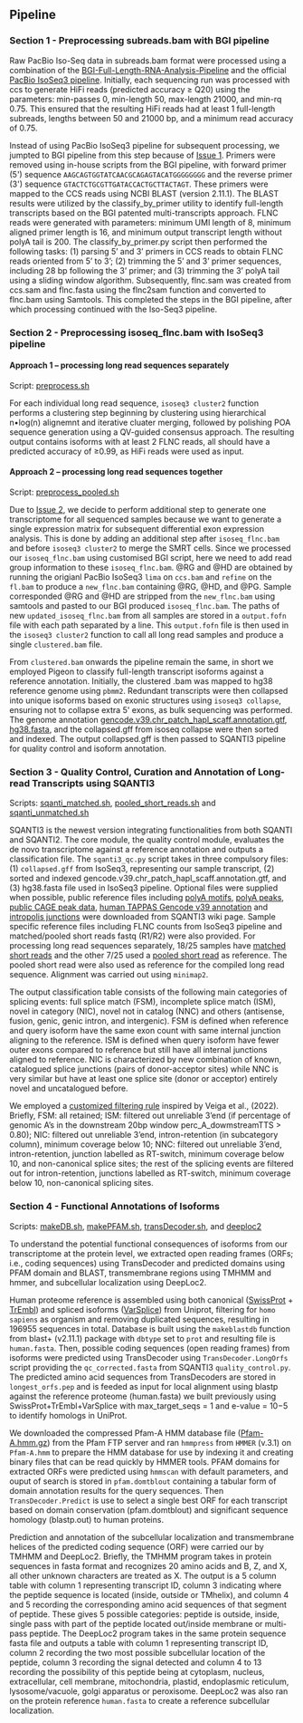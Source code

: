 ## Pipeline     

### Section 1 - Preprocessing subreads.bam with BGI pipeline     
Raw PacBio Iso-Seq data in subreads.bam format were processed using a combination of the [BGI-Full-Length-RNA-Analysis-Pipeline](https://github.com/shizhuoxing/BGI-Full-Length-RNA-Analysis-Pipeline) and the official [PacBio IsoSeq3 pipeline](https://github.com/PacificBiosciences/IsoSeq).  Initially, each sequencing run was processed with ccs to generate HiFi reads (predicted accuracy ≥ Q20) using the parameters: min-passes 0, min-length 50, max-length 21000, and min-rq 0.75. This ensured that the resulting HiFi reads had at least 1 full-length subreads, lengths between 50 and 21000 bp, and a minimum read accuracy of 0.75.     

Instead of using PacBio IsoSeq3 pipeline for subsequent processing, we jumpted to BGI pipeline from this step because of [Issue 1](/logs/Issue_1). Primers were removed using in-house scripts from the BGI pipeline, with forward primer (5') sequence `AAGCAGTGGTATCAACGCAGAGTACATGGGGGGGG` and the reverse primer (3') sequence `GTACTCTGCGTTGATACCACTGCTTACTAGT`. These primers were mapped to the CCS reads using NCBI BLAST (version 2.11.1). The BLAST results were utilized by the classify_by_primer utility to identify full-length transcripts based on the BGI patented multi-transcripts approach. FLNC reads were generated with parameters: minimum UMI length of 8, minimum aligned primer length is 16, and minimum output transcript length without polyA tail is 200. The classify_by_primer.py script then performed the following tasks: (1) parsing 5’ and 3’ primers in CCS reads to obtain FLNC reads oriented from 5’ to 3’; (2) trimming the 5’ and 3’ primer sequences, including 28 bp following the 3’ primer; and (3) trimming the 3’ polyA tail using a sliding window algorithm. Subsequently, flnc.sam was created from ccs.sam and flnc.fasta using the flnc2sam function and converted to flnc.bam using Samtools. This completed the steps in the BGI pipeline, after which processing continued with the Iso-Seq3 pipeline.   

### Section 2 - Preprocessing isoseq_flnc.bam with IsoSeq3 pipeline      
#### Approach 1 – processing long read sequences separately      
Script: [preprocess.sh](/codes/preprocess.sh)      

For each individual long read sequence, `isoseq3 cluster2` function performs a clustering step beginning by clustering using hierarchical n•log(n) alignemnt and iterative cluater merging, followed by polishing POA sequence generation using a QV-guided consensus approach. The resulting output contains isoforms with at least 2 FLNC reads, all should have a predicted accuracy of ≥0.99, as HiFi reads were used as input.     

#### Approach 2 – processing long read sequences together     
Script: [preprocess_pooled.sh](/codes/preprocess_pooled.sh)    

Due to [Issue 2](/logs/Issue_2), we decide to perform additional step to generate one transcriptome for all sequenced samples because we want to generate a single expression matrix for subsequent differential exon expression analysis. This is done by adding an additional step after `isoseq_flnc.bam` and before `isoseq3 cluster2` to merge the SMRT cells. Since we processed our `isoseq_flnc.bam` using customised BGI script, here we need to add read group information to these `isoseq_flnc.bam`. @RG and @HD are obtained by running the origianl PacBio IsoSeq3 `lima` on `ccs.bam` and `refine` on the `fl.bam` to produce a `new_flnc.bam` containing @RG, @HD, and @PG. Sample corresponded @RG and @HD are stripped from the `new_flnc.bam` using samtools and pasted to our BGI produced `isoseq_flnc.bam`. The paths of new `updated_isoseq_flnc.bam` from all samples are stored in a `output.fofn` file with each path separated by a line. This `output.fofn` file is then used in the `isoseq3 cluster2` function to call all long read samples and produce a single `clustered.bam` file.      

From `clustered.bam` onwards the pipeline remain the same, in short we employed Pigeon to classify full-length transcript isoforms against a reference annotation. Initially, the clustered .bam was mapped to hg38 reference genome using `pbmm2`. Redundant transcripts were then collapsed into unique isoforms based on exonic structures using `isoseq3 collapse`, ensuring not to collapse extra 5' exons, as bulk sequencing was performed. The genome annotation [gencode.v39.chr_patch_hapl_scaff.annotation.gtf](https://ftp.ebi.ac.uk/pub/databases/gencode/Gencode_human/release_39/gencode.v39.chr_patch_hapl_scaff.annotation.gtf.gz), [hg38.fasta](https://hgdownload.soe.ucsc.edu/goldenPath/hg38/bigZips/hg38.fa.gz), and the collapsed.gff from isoseq collapse were then sorted and indexed. The output collapsed.gff is then passed to SQANTI3 pipeline for quality control and isoform annotation.            

### Section 3 - Quality Control, Curation and Annotation of Long-read Transcripts using SQANTI3      
Scripts: [sqanti_matched.sh](/codes/sqanti_matched.sh), [pooled_short_reads.sh](/codes/pooled_short_reads.sh) and [sqanti_unmatched.sh](/codes/sqanti_unmatched.sh)     

SQANTI3 is the newest version integrating functionalities from both SQANTI and SQANTI2. The core module, the quality control module, evaluates the de novo transcriptome against a reference annotation and outputs a classification file. The `sqanti3_qc.py` script takes in three compulsory files: (1) `collapsed.gff` from IsoSeq3, representing our sample transcript, (2) sorted and indexed gencode.v39.chr_patch_hapl_scaff.annotation.gtf, and (3) hg38.fasta file used in IsoSeq3 pipeline. Optional files were supplied when possible, public reference files including [polyA motifs](/docs/mouse_and_human.polyA_motifs.txt), [polyA peaks](/docs/atlas.clusters.2.0.GRCh38.96.bed.zip), [public CAGE peak data](/docs/human.refTSS_v3.1.hg38.bed.zip), [human TAPPAS Gencode v39 annotation](https://app.tappas.org/resources/downloads/gffs/Homo_sapiens_Gencode_v39.zip) and [intropolis junctions](https://github.com/Magdoll/images_public/blob/master/SQANTI2_support_data/intropolis.v1.hg19_with_liftover_to_hg38.tsv.min_count_10.modified.gz) were downloaded from SQANTI3 wiki page. Sample specific reference files including FLNC counts from IsoSeq3 pipeline and matched/pooled short reads fastq (R1/R2) were also provided. For processing long read sequences separately, 18/25 samples have [matched short reads](docs/short_read_to_long_read_map.csv) and the other 7/25 used a [pooled short read](pooled_short_read.fofn) as reference. The pooled short read were also used as reference for the compiled long read sequence. Alignment was carried out using `minimap2`.   

The output classification table consists of the following main categories of splicing events: full splice match (FSM), incomplete splice match (ISM), novel in category (NIC), novel not in catalog (NNC) and others (antisense, fusion, genic, genic intron, and intergenic). FSM is defined when reference and query isoform have the same exon count with same internal junction aligning to the reference. ISM is defined when query isoform have fewer outer exons compared to reference but still have all internal junctions aligned to reference. NIC is characterized by new combination of known, catalogued splice junctions (pairs of donor-acceptor sites) while NNC is very similar but have at least one splice site (donor or acceptor) entirely novel and uncatalogued before.    

We employed a [customized filtering rule](filter_custom.json) inspired by Veiga et al., (2022). Briefly, FSM: all retained; ISM: filtered out unreliable 3’end (if percentage of genomic A’s in the downstream 20bp window perc_A_dowmstreamTTS > 0.80); NIC: filtered out unreliable 3’end, intron-retention (in subcategory column), minimum coverage below 10; NNC: filtered out unreliable 3’end, intron-retention, junction labelled as RT-switch, minimum coverage below 10, and non-canonical splice sites; the rest of the splicing events are filtered out for intron-retention, junctions labelled as RT-switch, minimum coverage below 10, non-canonical splicing sites.      

### Section 4 - Functional Annotations of Isoforms     
Scripts: [makeDB.sh](/codes/makeDB.sh), [makePFAM.sh](/codes/makePFAM.sh), [transDecoder.sh](/codes/transDecoder.sh), and [deeploc2](/codes/deeploc2/sh)       

To understand the potential functional consequences of isoforms from our transcriptome at the protein level, we extracted open reading frames (ORFs; i.e., coding sequences) using TransDecoder and predicted domains using PFAM domain and BLAST, transmembrane regions using TMHMM and hmmer, and subcellular localization using DeepLoc2.      

Human proteome reference is assembled using both canonical ([SwissProt](ftp://ftp.ebi.ac.uk/pub/databases/uniprot/knowledgebase/uniprot_sprot.fasta.gz) + [TrEmbl](ftp://ftp.ebi.ac.uk/pub/databases/uniprot/knowledgebase/uniprot_trembl.fasta.gz)) and spliced isoforms ([VarSplice](ftp://ftp.ebi.ac.uk/pub/databases/uniprot/knowledgebase/uniprot_sprot_varsplic.fasta.gz)) from Uniprot, filtering for `homo sapiens` as organism and removing duplicated sequences, resulting in 196955 sequences in total. Database is built using the `makeblastdb` function from blast+ (v2.11.1) package with `dbtype` set to `prot` and resulting file is `human.fasta`. Then, possible coding sequences (open reading frames) from isoforms were predicted using TransDecoder using `TransDecoder.LongOrfs` script providing the `qc_corrected.fasta` from SQANTI3 `quality_control.py`. The predicted amino acid sequences from TransDecoders are stored in `longest_orfs.pep` and is feeded as input for local alignment using blastp against the reference proteome (human.fasta) we built previously using SwissProt+TrEmbl+VarSplice with max_target_seqs = 1 and e-value = 10−5 to identify homologs in UniProt.     

We downloaded the compressed Pfam-A HMM database file ([Pfam-A.hmm.gz](ftp://ftp.ebi.ac.uk/pub/databases/Pfam/current_release/Pfam-A.hmm.gz)) from the Pfam FTP server and ran `hmmpress` from `HMMER` (v.3.1) on `Pfam-A.hmm` to prepare the HMM database for use by indexing it and creating binary files that can be read quickly by HMMER tools. PFAM domains for extracted ORFs were predicted using `hmmscan` with default parameters, and ouput of search is stored in `pfam.domtblout` containing a tabular form of domain annotation results for the query sequences. Then `TransDecoder.Predict` is use to select a single best ORF for each transcript based on domain conservation (pfam.domtblout) and significant sequence homology (blastp.out) to human proteins.       

Prediction and annotation of the subcellular localization and transmembrane helices of the predicted coding sequence (ORF) were carried our by TMHMM and DeepLoc2. Briefly, the TMHMM program takes in protein sequences in fasta format and recognizes 20 amino acids and B, Z, and X, all other unknown characters are treated as X. The output is a 5 column table with column 1 representing transcript ID, column 3 indicating where the peptide sequence is located (inside, outside or TMhelix), and column 4 and 5 recording the corresponding amino acid sequences of that segment of peptide. These gives 5 possible categories: peptide is outside, inside, single pass with part of the peptide located out/inside membrane or multi-pass peptide. The DeepLoc2 program takes in the same protein sequence fasta file and outputs a table with column 1 representing transcript ID, column 2 recording the two most possible subcellular location of the peptide, column 3 recording the signal detected and column 4 to 13 recording the possibility of this peptide being at cytoplasm, nucleus, extracellular, cell membrane, mitochondria, plastid, endoplasmic reticulum, lysosome/vacuole, golgi apparatus or peroxisome. DeepLoc2 was also ran on the protein reference `human.fasta` to create a reference subcellular localization.    

























